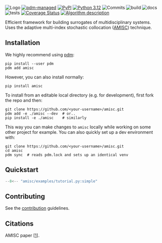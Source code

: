 ![Logo](https://raw.githubusercontent.com/eckelsjd/amisc/main/docs/assets/amisc_logo_text.svg)
[![pdm-managed](https://img.shields.io/badge/pdm-managed-blueviolet)](https://pdm-project.org)
[![PyPI](https://img.shields.io/pypi/v/amisc?logo=python&logoColor=%23cccccc)](https://pypi.org/project/amisc)
[![Python 3.12](https://img.shields.io/badge/python-3.12+-blue.svg?logo=python&logoColor=cccccc)](https://www.python.org/downloads/)
![Commits](https://img.shields.io/github/commit-activity/m/eckelsjd/amisc?logo=github)
![build](https://img.shields.io/github/actions/workflow/status/eckelsjd/amisc/deploy.yml?logo=github
)
![docs](https://img.shields.io/github/actions/workflow/status/eckelsjd/amisc/docs.yml?logo=materialformkdocs&logoColor=%2523cccccc&label=docs)
![tests](https://img.shields.io/github/actions/workflow/status/eckelsjd/amisc/tests.yml?logo=github&logoColor=%2523cccccc&label=tests)
[![Coverage Status](https://coveralls.io/repos/github/eckelsjd/amisc/badge.svg?branch=main)](https://coveralls.io/github/eckelsjd/amisc?branch=main)
[![Algorithm description](https://img.shields.io/badge/DOI-10.1002/nme.6958-blue)](https://doi.org/10.1002/nme.6958)

Efficient framework for building surrogates of multidisciplinary systems. 
Uses the adaptive multi-index stochastic collocation ([AMISC](https://onlinelibrary.wiley.com/doi/full/10.1002/nme.6958)) 
technique.

## Installation
We highly recommend using [pdm](https://github.com/pdm-project/pdm):
```shell
pip install --user pdm
pdm add amisc
```
However, you can also install normally:
```shell
pip install amisc
```
To install from an editable local directory (e.g. for development), first fork the repo and then:
```shell
git clone https://github.com/<your-username>/amisc.git
pdm add -e ./amisc --dev  # or..
pip install -e ./amisc    # similarly
```
This way you can make changes to `amisc` locally while working on some other project for example.
You can also quickly set up a dev environment with:
```shell
git clone https://github.com/<your-username>/amisc.git
cd amisc
pdm sync  # reads pdm.lock and sets up an identical venv
```

## Quickstart
```python title="amisc.examples.tutorial.py"
--8<-- "amisc/examples/tutorial.py:simple"
```

## Contributing
See the [contribution](CONTRIBUTING.md) guidelines.

## Citations
AMISC paper [[1](https://onlinelibrary.wiley.com/doi/full/10.1002/nme.6958)].

